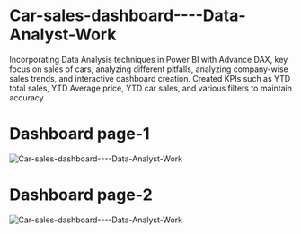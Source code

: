 # Car-sales-dashboard----Data-Analyst-Work

Incorporating Data Analysis techniques in Power BI with Advance DAX, key focus on sales of cars,  analyzing different pitfalls, analyzing company-wise sales trends, and interactive dashboard creation. Created KPIs such as YTD total sales, YTD Average price, YTD car sales, and various filters to maintain accuracy


# Dashboard page-1

![Car-sales-dashboard----Data-Analyst-Work]()

# Dashboard page-2

![Car-sales-dashboard----Data-Analyst-Work]()

